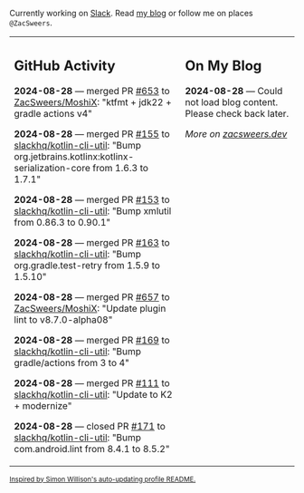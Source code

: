 Currently working on [Slack](https://slack.com/). Read [my blog](https://zacsweers.dev/) or follow me on places `@ZacSweers`.

<table><tr><td valign="top" width="60%">

## GitHub Activity
<!-- githubActivity starts -->
**2024-08-28** — merged PR [#653](https://github.com/ZacSweers/MoshiX/pull/653) to [ZacSweers/MoshiX](https://github.com/ZacSweers/MoshiX): "ktfmt + jdk22 + gradle actions v4"

**2024-08-28** — merged PR [#155](https://github.com/slackhq/kotlin-cli-util/pull/155) to [slackhq/kotlin-cli-util](https://github.com/slackhq/kotlin-cli-util): "Bump org.jetbrains.kotlinx:kotlinx-serialization-core from 1.6.3 to 1.7.1"

**2024-08-28** — merged PR [#153](https://github.com/slackhq/kotlin-cli-util/pull/153) to [slackhq/kotlin-cli-util](https://github.com/slackhq/kotlin-cli-util): "Bump xmlutil from 0.86.3 to 0.90.1"

**2024-08-28** — merged PR [#163](https://github.com/slackhq/kotlin-cli-util/pull/163) to [slackhq/kotlin-cli-util](https://github.com/slackhq/kotlin-cli-util): "Bump org.gradle.test-retry from 1.5.9 to 1.5.10"

**2024-08-28** — merged PR [#657](https://github.com/ZacSweers/MoshiX/pull/657) to [ZacSweers/MoshiX](https://github.com/ZacSweers/MoshiX): "Update plugin lint to v8.7.0-alpha08"

**2024-08-28** — merged PR [#169](https://github.com/slackhq/kotlin-cli-util/pull/169) to [slackhq/kotlin-cli-util](https://github.com/slackhq/kotlin-cli-util): "Bump gradle/actions from 3 to 4"

**2024-08-28** — merged PR [#111](https://github.com/slackhq/kotlin-cli-util/pull/111) to [slackhq/kotlin-cli-util](https://github.com/slackhq/kotlin-cli-util): "Update to K2 + modernize"

**2024-08-28** — closed PR [#171](https://github.com/slackhq/kotlin-cli-util/pull/171) to [slackhq/kotlin-cli-util](https://github.com/slackhq/kotlin-cli-util): "Bump com.android.lint from 8.4.1 to 8.5.2"
<!-- githubActivity ends -->
</td><td valign="top" width="40%">

## On My Blog
<!-- blog starts -->
**2024-08-28** — Could not load blog content. Please check back later.
<!-- blog ends -->
_More on [zacsweers.dev](https://zacsweers.dev/)_
</td></tr></table>

<sub><a href="https://simonwillison.net/2020/Jul/10/self-updating-profile-readme/">Inspired by Simon Willison's auto-updating profile README.</a></sub>